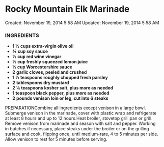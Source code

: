 # Rocky Mountain Elk Marinade

Created: November 19, 2014 5:58 AM
Updated: November 19, 2014 5:58 AM

### INGREDIENTS

- **1 ½** **cups extra-virgin olive oil**
- **¾** **cup soy sauce**
- **½** **cup red wine vinegar**
- **½** **cup freshly squeezed lemon juice**
- **¼** **cup Worcestershire sauce**
- **2** **garlic cloves, peeled and crushed**
- **1 ½** **teaspoons roughly chopped fresh parsley**
- **2** **tablespoons dry mustard**
- **2 ¼** **teaspoons kosher salt, plus more as needed**
- **1** **teaspoon black pepper, plus more as needed**
- **2** **pounds venison loin or leg, cut into 6 steaks**

PREPARATIONCombine all ingredients except venison in a large bowl. Submerge venison in the marinade, cover with plastic wrap and refrigerate at least 8 hours and up to 12 hours.Heat broiler, stovetop grill pan or grill. Remove venison from marinade and season with salt and pepper. Working in batches if necessary, place steaks under the broiler or on the grilling surface and cook, flipping once, until medium-rare, 4 to 5 minutes per side. Allow venison to rest for 5 minutes before serving.
